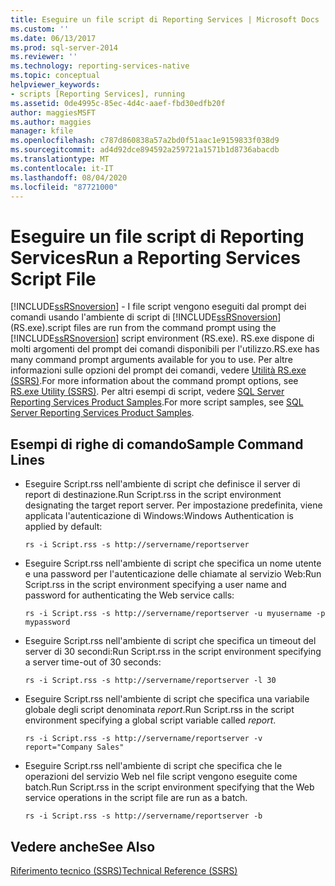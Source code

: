 ```yaml
---
title: Eseguire un file script di Reporting Services | Microsoft Docs
ms.custom: ''
ms.date: 06/13/2017
ms.prod: sql-server-2014
ms.reviewer: ''
ms.technology: reporting-services-native
ms.topic: conceptual
helpviewer_keywords:
- scripts [Reporting Services], running
ms.assetid: 0de4995c-85ec-4d4c-aaef-fbd30edfb20f
author: maggiesMSFT
ms.author: maggies
manager: kfile
ms.openlocfilehash: c787d860838a57a2bd0f51aac1e9159833f038d9
ms.sourcegitcommit: ad4d92dce894592a259721a1571b1d8736abacdb
ms.translationtype: MT
ms.contentlocale: it-IT
ms.lasthandoff: 08/04/2020
ms.locfileid: "87721000"
---
```

# <a name="run-a-reporting-services-script-file"></a><span data-ttu-id="cc0db-102">Eseguire un file script di Reporting Services</span><span class="sxs-lookup"><span data-stu-id="cc0db-102">Run a Reporting Services Script File</span></span>
  [!INCLUDE[ssRSnoversion](../../includes/ssrsnoversion-md.md)] <span data-ttu-id="cc0db-103">- I file script vengono eseguiti dal prompt dei comandi usando l'ambiente di script di [!INCLUDE[ssRSnoversion](../../includes/ssrsnoversion-md.md)] (RS.exe).</span><span class="sxs-lookup"><span data-stu-id="cc0db-103">script files are run from the command prompt using the [!INCLUDE[ssRSnoversion](../../includes/ssrsnoversion-md.md)] script environment (RS.exe).</span></span> <span data-ttu-id="cc0db-104">RS.exe dispone di molti argomenti del prompt dei comandi disponibili per l'utilizzo.</span><span class="sxs-lookup"><span data-stu-id="cc0db-104">RS.exe has many command prompt arguments available for you to use.</span></span> <span data-ttu-id="cc0db-105">Per altre informazioni sulle opzioni del prompt dei comandi, vedere [Utilità RS.exe &#40;SSRS&#41;](rs-exe-utility-ssrs.md).</span><span class="sxs-lookup"><span data-stu-id="cc0db-105">For more information about the command prompt options, see [RS.exe Utility &#40;SSRS&#41;](rs-exe-utility-ssrs.md).</span></span> <span data-ttu-id="cc0db-106">Per altri esempi di script, vedere [SQL Server Reporting Services Product Samples](https://go.microsoft.com/fwlink/?LinkId=177889).</span><span class="sxs-lookup"><span data-stu-id="cc0db-106">For more script samples, see [SQL Server Reporting Services Product Samples](https://go.microsoft.com/fwlink/?LinkId=177889).</span></span>  
  
## <a name="sample-command-lines"></a><span data-ttu-id="cc0db-107">Esempi di righe di comando</span><span class="sxs-lookup"><span data-stu-id="cc0db-107">Sample Command Lines</span></span>  
  
-   <span data-ttu-id="cc0db-108">Eseguire Script.rss nell'ambiente di script che definisce il server di report di destinazione.</span><span class="sxs-lookup"><span data-stu-id="cc0db-108">Run Script.rss in the script environment designating the target report server.</span></span> <span data-ttu-id="cc0db-109">Per impostazione predefinita, viene applicata l'autenticazione di Windows:</span><span class="sxs-lookup"><span data-stu-id="cc0db-109">Windows Authentication is applied by default:</span></span>  
  
    ```  
    rs -i Script.rss -s http://servername/reportserver  
    ```  
  
-   <span data-ttu-id="cc0db-110">Eseguire Script.rss nell'ambiente di script che specifica un nome utente e una password per l'autenticazione delle chiamate al servizio Web:</span><span class="sxs-lookup"><span data-stu-id="cc0db-110">Run Script.rss in the script environment specifying a user name and password for authenticating the Web service calls:</span></span>  
  
    ```  
    rs -i Script.rss -s http://servername/reportserver -u myusername -p mypassword  
    ```  
  
-   <span data-ttu-id="cc0db-111">Eseguire Script.rss nell'ambiente di script che specifica un timeout del server di 30 secondi:</span><span class="sxs-lookup"><span data-stu-id="cc0db-111">Run Script.rss in the script environment specifying a server time-out of 30 seconds:</span></span>  
  
    ```  
    rs -i Script.rss -s http://servername/reportserver -l 30  
    ```  
  
-   <span data-ttu-id="cc0db-112">Eseguire Script.rss nell'ambiente di script che specifica una variabile globale degli script denominata *report*.</span><span class="sxs-lookup"><span data-stu-id="cc0db-112">Run Script.rss in the script environment specifying a global script variable called *report*.</span></span>  
  
    ```  
    rs -i Script.rss -s http://servername/reportserver -v report="Company Sales"  
    ```  
  
-   <span data-ttu-id="cc0db-113">Eseguire Script.rss nell'ambiente di script che specifica che le operazioni del servizio Web nel file script vengono eseguite come batch.</span><span class="sxs-lookup"><span data-stu-id="cc0db-113">Run Script.rss in the script environment specifying that the Web service operations in the script file are run as a batch.</span></span>  
  
    ```  
    rs -i Script.rss -s http://servername/reportserver -b  
    ```  
  
## <a name="see-also"></a><span data-ttu-id="cc0db-114">Vedere anche</span><span class="sxs-lookup"><span data-stu-id="cc0db-114">See Also</span></span>  
 [<span data-ttu-id="cc0db-115">Riferimento tecnico &#40;SSRS&#41;</span><span class="sxs-lookup"><span data-stu-id="cc0db-115">Technical Reference &#40;SSRS&#41;</span></span>](../technical-reference-ssrs.md)  
  
  
